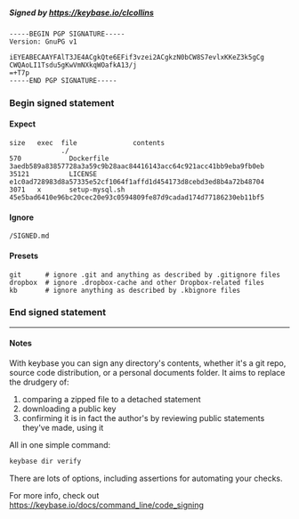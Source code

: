 ##### Signed by https://keybase.io/clcollins
```
-----BEGIN PGP SIGNATURE-----
Version: GnuPG v1

iEYEABECAAYFAlT3JE4ACgkQte6EFif3vzei2ACgkzN0bCW8S7evlxKKeZ3k5gCg
CWQAoLI1Tsdu5gKwVmNXkqWOafkA13/j
=+T7p
-----END PGP SIGNATURE-----

```

<!-- END SIGNATURES -->

### Begin signed statement 

#### Expect

```
size   exec  file              contents                                                        
             ./                                                                                
570            Dockerfile      3aedb589a83857728a3a59c9b28aac84416143acc64c921acc41bb9eba9fb0eb
35121          LICENSE         e1c0ad728983d8a57335e52cf1064f1affd1d454173d8cebd3ed8b4a72b48704
3071   x       setup-mysql.sh  45e5bad6410e96bc20cec20e93c0594809fe87d9cadad174d77186230eb11bf5
```

#### Ignore

```
/SIGNED.md
```

#### Presets

```
git      # ignore .git and anything as described by .gitignore files
dropbox  # ignore .dropbox-cache and other Dropbox-related files    
kb       # ignore anything as described by .kbignore files          
```

<!-- summarize version = 0.0.9 -->

### End signed statement

<hr>

#### Notes

With keybase you can sign any directory's contents, whether it's a git repo,
source code distribution, or a personal documents folder. It aims to replace the drudgery of:

  1. comparing a zipped file to a detached statement
  2. downloading a public key
  3. confirming it is in fact the author's by reviewing public statements they've made, using it

All in one simple command:

```bash
keybase dir verify
```

There are lots of options, including assertions for automating your checks.

For more info, check out https://keybase.io/docs/command_line/code_signing